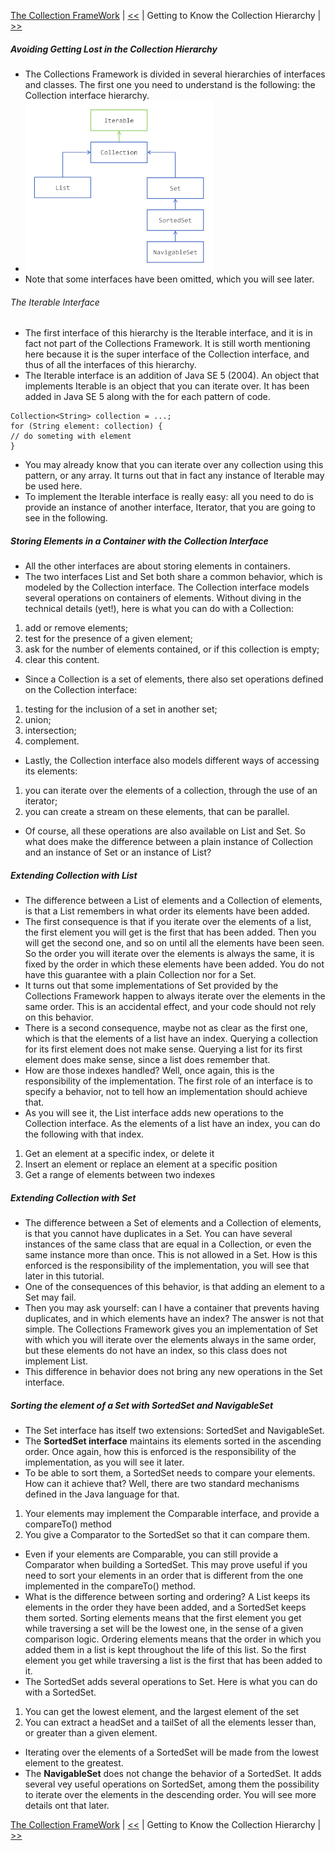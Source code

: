 [The Collection FrameWork](./README.md) | [<<](./Storing_Data_Using_the_Collections_Framework.md)  |  Getting to Know the Collection Hierarchy | [>>](./Storing_Elements_in_a_Collection.md)

##### Avoiding Getting Lost in the Collection Hierarchy
* The Collections Framework is divided in several hierarchies of interfaces and classes. The first one you need to understand is the following: the Collection interface hierarchy.
* ![interfaces-hierarchy.png](img/interfaces-hierarchy_small.png)
* Note that some interfaces have been omitted, which you will see later.
###### The Iterable Interface
* The first interface of this hierarchy is the Iterable interface, and it is in fact not part of the Collections Framework. It is still worth mentioning here because it is the super interface of the Collection interface, and thus of all the interfaces of this hierarchy. 
* The Iterable interface is an addition of Java SE 5 (2004). An object that implements Iterable is an object that you can iterate over. It has been added in Java SE 5 along with the for each pattern of code.
```
Collection<String> collection = ...;
for (String element: collection) {
// do someting with element
}
```
* You may already know that you can iterate over any collection using this pattern, or any array. It turns out that in fact any instance of Iterable may be used here. 
* To implement the Iterable interface is really easy: all you need to do is provide an instance of another interface, Iterator, that you are going to see in the following.
##### Storing Elements in a Container with the Collection Interface
* All the other interfaces are about storing elements in containers. 
* The two interfaces List and Set both share a common behavior, which is modeled by the Collection interface. The Collection interface models several operations on containers of elements. Without diving in the technical details (yet!), here is what you can do with a Collection:
1. add or remove elements; 
2. test for the presence of a given element; 
3. ask for the number of elements contained, or if this collection is empty; 
4. clear this content.
* Since a Collection is a set of elements, there also set operations defined on the Collection interface:
1. testing for the inclusion of a set in another set; 
2. union; 
3. intersection; 
4. complement.
* Lastly, the Collection interface also models different ways of accessing its elements:
1. you can iterate over the elements of a collection, through the use of an iterator; 
2. you can create a stream on these elements, that can be parallel.
* Of course, all these operations are also available on List and Set. So what does make the difference between a plain instance of Collection and an instance of Set or an instance of List?
##### Extending Collection with List
* The difference between a List of elements and a Collection of elements, is that a List remembers in what order its elements have been added. 
* The first consequence is that if you iterate over the elements of a list, the first element you will get is the first that has been added. Then you will get the second one, and so on until all the elements have been seen. So the order you will iterate over the elements is always the same, it is fixed by the order in which these elements have been added. You do not have this guarantee with a plain Collection nor for a Set.
* It turns out that some implementations of Set provided by the Collections Framework happen to always iterate over the elements in the same order. This is an accidental effect, and your code should not rely on this behavior. 
* There is a second consequence, maybe not as clear as the first one, which is that the elements of a list have an index. Querying a collection for its first element does not make sense. Querying a list for its first element does make sense, since a list does remember that. 
* How are those indexes handled? Well, once again, this is the responsibility of the implementation. The first role of an interface is to specify a behavior, not to tell how an implementation should achieve that. 
* As you will see it, the List interface adds new operations to the Collection interface. As the elements of a list have an index, you can do the following with that index.
1. Get an element at a specific index, or delete it 
2. Insert an element or replace an element at a specific position 
3. Get a range of elements between two indexes
##### Extending Collection with Set
* The difference between a Set of elements and a Collection of elements, is that you cannot have duplicates in a Set. You can have several instances of the same class that are equal in a Collection, or even the same instance more than once. This is not allowed in a Set. How is this enforced is the responsibility of the implementation, you will see that later in this tutorial. 
* One of the consequences of this behavior, is that adding an element to a Set may fail. 
* Then you may ask yourself: can I have a container that prevents having duplicates, and in which elements have an index? The answer is not that simple. The Collections Framework gives you an implementation of Set with which you will iterate over the elements always in the same order, but these elements do not have an index, so this class does not implement List. 
* This difference in behavior does not bring any new operations in the Set interface.
##### Sorting the element of a Set with SortedSet and NavigableSet
* The Set interface has itself two extensions: SortedSet and NavigableSet.
* The **SortedSet interface** maintains its elements sorted in the ascending order. Once again, how this is enforced is the responsibility of the implementation, as you will see it later. 
* To be able to sort them, a SortedSet needs to compare your elements. How can it achieve that? Well, there are two standard mechanisms defined in the Java language for that.
1. Your elements may implement the Comparable interface, and provide a compareTo() method 
2. You give a Comparator to the SortedSet so that it can compare them.
* Even if your elements are Comparable, you can still provide a Comparator when building a SortedSet. This may prove useful if you need to sort your elements in an order that is different from the one implemented in the compareTo() method.
* What is the difference between sorting and ordering? A List keeps its elements in the order they have been added, and a SortedSet keeps them sorted. Sorting elements means that the first element you get while traversing a set will be the lowest one, in the sense of a given comparison logic. Ordering elements means that the order in which you added them in a list is kept throughout the life of this list. So the first element you get while traversing a list is the first that has been added to it. 
* The SortedSet adds several operations to Set. Here is what you can do with a SortedSet.
1. You can get the lowest element, and the largest element of the set 
2. You can extract a headSet and a tailSet of all the elements lesser than, or greater than a given element.
* Iterating over the elements of a SortedSet will be made from the lowest element to the greatest. 
* The **NavigableSet** does not change the behavior of a SortedSet. It adds several vey useful operations on SortedSet, among them the possibility to iterate over the elements in the descending order. You will see more details ont that later.


[The Collection FrameWork](./README.md) | [<<](./Storing_Data_Using_the_Collections_Framework.md)  |  Getting to Know the Collection Hierarchy | [>>](./Storing_Elements_in_a_Collection.md)

